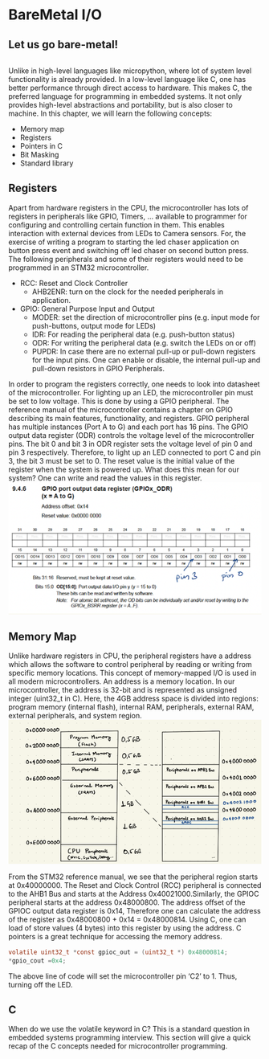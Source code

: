 # BareMetal I/O

## Let us go bare-metal!

```{warning} You should have no fear in reading schematics and finding relevant needle information in datasheet stack. 
```

Unlike in high-level languages like micropython, where lot of system level functionality is already provided. In a low-level language like C, one has better performance through direct access to hardware. This makes C, the preferred language for programming in embedded systems. It not only provides high-level abstractions and portability, but is also closer to machine. In this chapter, we will learn the following concepts:

- Memory map
- Registers
- Pointers in C
- Bit Masking
- Standard library

## Registers

Apart from hardware registers in the CPU, the microcontroller has lots of registers in peripherals like GPIO, Timers, … available to programmer for configuring and controlling certain function in them. This enables interaction with external devices from LEDs to Camera sensors. For, the exercise of writing a program to starting the led chaser application on button press event and switching off led chaser on second button press. The following peripherals and some of their registers would need to be programmed in an STM32 microcontroller.

- RCC: Reset and Clock Controller
    - AHB2ENR: turn on the clock for the needed peripherals in application.
- GPIO: General Purpose Input and Output
    - MODER: set the direction of microcontroller pins (e.g. input mode for push-buttons, output mode for LEDs)
    - IDR: For reading the peripheral data (e.g. push-button status)
    - ODR: For writing the peripheral data (e.g. switch the LEDs on or off)
    - PUPDR: In case there are no external pull-up or pull-down registers for the input pins. One can enable or disable, the internal pull-up and pull-down resistors in GPIO Peripherals.

In order to program the registers correctly, one needs to look into datasheet of the microcontroller. For lighting up an LED, the microcontroller pin must be set to low voltage. This is done by using a GPIO peripheral. The reference manual of the microcontroller contains a chapter on GPIO describing its main features, functionality, and registers. GPIO peripheral has multiple instances (Port A to G) and each port has 16 pins. The GPIO output data register (ODR) controls the voltage level of the microcontroller pins. The bit 0 and bit 3 in ODR register sets the voltage level of pin 0 and pin 3 respectively. Therefore, to light up an LED connected to port C and pin 3, the bit 3 must be set to 0. The reset value is the initial value of the register when the system is powered up. What does this mean for our system? One can write and read the values in this register.
![Untitled](Figures/odr.png)
## Memory Map

Unlike hardware registers in CPU, the peripheral registers have a address which allows the software to control peripheral by reading or writing from specific memory locations. This concept of memory-mapped I/O is used in all modern microcontrollers. An address is a memory location. In our microcontroller, the address is 32-bit and is represented as unsigned integer (uint32_t in C). Here, the 4GB address space is divided into regions: program memory (internal flash), internal RAM, peripherals, external RAM, external peripherals, and system region.
![Untitled](Figures/memmap.png)

From the STM32 reference manual, we see that the peripheral region starts at 0x40000000. The Reset and Clock Control (RCC) peripheral is connected to the AHB1 Bus and starts at the Address 0x40021000.Similarly, the GPIOC peripheral starts at the address 0x48000800. The address offset of the GPIOC output data register is 0x14, Therefore one can calculate the address of the register as 0x48000800 + 0x14 = 0x48000814. Using C, one can load of store values (4 bytes) into this register by using the address. C pointers is a great technique for accessing the memory address.

```c
volatile uint32_t *const gpioc_out = (uint32_t *) 0x48000814;
*gpio_cout =0x4;
```

The above line of code will set the microcontroller pin ‘C2’ to 1. Thus, turning off the LED.

## C

When do we use the volatile keyword in C? This is a standard question in embedded systems programming interview. This section will give a quick recap of the C concepts needed for microcontroller programming.